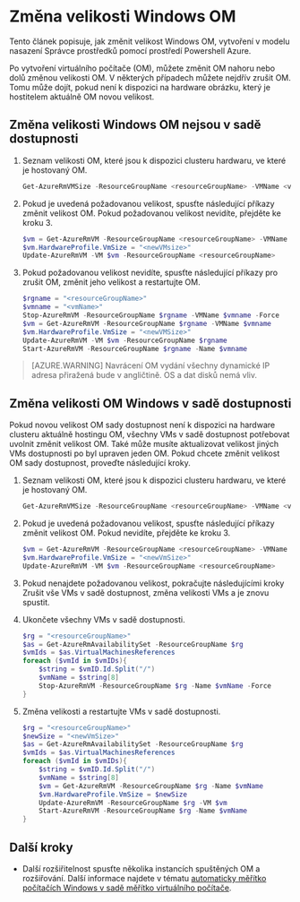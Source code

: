 <properties
    pageTitle="Změna velikosti Windows OM | Microsoft Azure"
    description="Změna velikosti vytvoření v modelu nasazení Správce prostředků, pomocí prostředí Powershell Azure Windows virtuálního počítače."
    services="virtual-machines-windows"
    documentationCenter=""
    authors="Drewm3"
    manager="timlt"
    editor=""
    tags="azure-resource-manager"/>

<tags
    ms.service="virtual-machines-windows"
    ms.workload="na"
    ms.tgt_pltfrm="vm-windows"
    ms.devlang="na"
    ms.topic="article"
    ms.date="10/19/2016"
    ms.author="drewm"/>

    
# <a name="resize-a-windows-vm"></a>Změna velikosti Windows OM

Tento článek popisuje, jak změnit velikost Windows OM, vytvoření v modelu nasazení Správce prostředků pomocí prostředí Powershell Azure.

Po vytvoření virtuálního počítače (OM), můžete změnit OM nahoru nebo dolů změnou velikosti OM. V některých případech můžete nejdřív zrušit OM. Tomu může dojít, pokud není k dispozici na hardware obrázku, který je hostitelem aktuálně OM novou velikost.

## <a name="resize-a-windows-vm-not-in-an-availability-set"></a>Změna velikosti Windows OM nejsou v sadě dostupnosti

1. Seznam velikosti OM, které jsou k dispozici clusteru hardwaru, ve které je hostovaný OM. 

    ```powershell
    Get-AzureRmVMSize -ResourceGroupName <resourceGroupName> -VMName <vmName> 
    ```

2. Pokud je uvedená požadovanou velikost, spusťte následující příkazy změnit velikost OM. Pokud požadovanou velikost nevidíte, přejděte ke kroku 3.

    ```powershell
    $vm = Get-AzureRmVM -ResourceGroupName <resourceGroupName> -VMName <vmName>
    $vm.HardwareProfile.VmSize = "<newVMsize>"
    Update-AzureRmVM -VM $vm -ResourceGroupName <resourceGroupName>
    ```

3. Pokud požadovanou velikost nevidíte, spusťte následující příkazy pro zrušit OM, změnit jeho velikost a restartujte OM.

    ```powershell
    $rgname = "<resourceGroupName>"
    $vmname = "<vmName>"
    Stop-AzureRmVM -ResourceGroupName $rgname -VMName $vmname -Force
    $vm = Get-AzureRmVM -ResourceGroupName $rgname -VMName $vmname
    $vm.HardwareProfile.VmSize = "<newVMSize>"
    Update-AzureRmVM -VM $vm -ResourceGroupName $rgname
    Start-AzureRmVM -ResourceGroupName $rgname -Name $vmname
    ```

> [AZURE.WARNING] Navrácení OM vydání všechny dynamické IP adresa přiražená bude v angličtině. OS a dat disků nemá vliv. 

## <a name="resize-a-windows-vm-in-an-availability-set"></a>Změna velikosti OM Windows v sadě dostupnosti

Pokud novou velikost OM sady dostupnost není k dispozici na hardware clusteru aktuálně hostingu OM, všechny VMs v sadě dostupnost potřebovat uvolnit změnit velikost OM. Také může musíte aktualizovat velikost jiných VMs dostupnosti po byl upraven jeden OM. Pokud chcete změnit velikost OM sady dostupnost, proveďte následující kroky.

1. Seznam velikosti OM, které jsou k dispozici clusteru hardwaru, ve které je hostovaný OM.

    ```powershell
    Get-AzureRmVMSize -ResourceGroupName <resourceGroupName> -VMName <vmName>
    ```

2. Pokud je uvedená požadovanou velikost, spusťte následující příkazy změnit velikost OM. Pokud nevidíte, přejděte ke kroku 3.

    ```powershell
    $vm = Get-AzureRmVM -ResourceGroupName <resourceGroupName> -VMName <vmName>
    $vm.HardwareProfile.VmSize = "<newVmSize>"
    Update-AzureRmVM -VM $vm -ResourceGroupName <resourceGroupName>
    ```

3. Pokud nenajdete požadovanou velikost, pokračujte následujícími kroky Zrušit vše VMs v sadě dostupnost, změna velikosti VMs a je znovu spustit.

4.  Ukončete všechny VMs v sadě dostupnosti.

    ```powershell
    $rg = "<resourceGroupName>"
    $as = Get-AzureRmAvailabilitySet -ResourceGroupName $rg
    $vmIds = $as.VirtualMachinesReferences
    foreach ($vmId in $vmIDs){
        $string = $vmID.Id.Split("/")
        $vmName = $string[8]
        Stop-AzureRmVM -ResourceGroupName $rg -Name $vmName -Force
    } 
    ```
              
5.  Změna velikosti a restartujte VMs v sadě dostupnosti.

    ```powershell
    $rg = "<resourceGroupName>"
    $newSize = "<newVmSize>"
    $as = Get-AzureRmAvailabilitySet -ResourceGroupName $rg
    $vmIds = $as.VirtualMachinesReferences
    foreach ($vmId in $vmIDs){
        $string = $vmID.Id.Split("/")
        $vmName = $string[8]
        $vm = Get-AzureRmVM -ResourceGroupName $rg -Name $vmName
        $vm.HardwareProfile.VmSize = $newSize
        Update-AzureRmVM -ResourceGroupName $rg -VM $vm
        Start-AzureRmVM -ResourceGroupName $rg -Name $vmName
    }
    ```

## <a name="next-steps"></a>Další kroky

- Další rozšiřitelnost spusťte několika instancích spuštěných OM a rozšiřování. Další informace najdete v tématu [automaticky měřítko počítačích Windows v sadě měřítko virtuálního počítače](../virtual-machine-scale-sets/virtual-machine-scale-sets-windows-autoscale.md).



